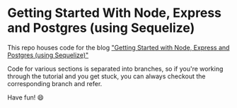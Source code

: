 # Getting Started With Node, Express and Postgres (using Sequelize)

This repo houses code for the blog ["Getting Started with Node, Express and Postgres (using Sequelize)"](https://scotch.io/tutorials/getting-started-with-node-express-and-postgres-using-sequelize)

Code for various sections is separated into branches, so if you're working through the tutorial and you get stuck, you can always checkout the corresponding branch and refer.

Have fun! 😄
